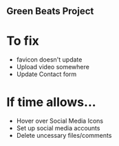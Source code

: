 ## Green Beats Project

# To fix 
* favicon doesn't update
* Upload video somewhere 
* Update Contact form 

# If time allows...
* Hover over Social Media Icons
* Set up social media accounts
* Delete uncessary files/comments